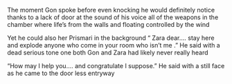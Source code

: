 The moment Gon spoke before even knocking he would definitely notice thanks to a lack of door at the sound of his voice all of the weapons in the chamber where life’s from the walls and floating controlled by the wind 

Yet he could also her Prismari in the background “ Zara dear.... stay here and explode anyone who come in your room who isn’t me .”  He said with a dead serious tone one both Gon and Zara had likely never really heard 

“How may I help you.... and congratulate I suppose.” He said with a still face as he came to the door less entryway